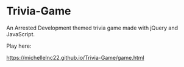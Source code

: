 # Trivia-Game

An Arrested Development themed trivia game made with jQuery and JavaScript. 

Play here: 

https://michellelnc22.github.io/Trivia-Game/game.html
